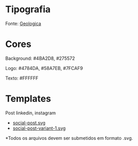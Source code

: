 # Tipografia

Fonte: [Geologica](https://fonts.google.com/specimen/Geologica)

# Cores

Background: #4BA2D8, #275572

Logo: #4784DA, #58A7EB, #7FCAF9

Texto: #FFFFFF

# Templates

Post linkedin, instagram

- [social-post.svg](./social-post.svg)
- [social-post-variant-1.svg](./social-post-variant-1.svg)

\*Todos os arquivos devem ser submetidos em formato .svg.
